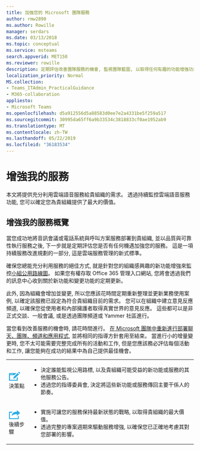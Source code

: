 ```yaml
---
title: 加強您的 Microsoft 團隊服務
author: rmw2890
ms.author: Rowille
manager: serdars
ms.date: 03/13/2018
ms.topic: conceptual
ms.service: msteams
search.appverid: MET150
ms.reviewer: rowille
description: 定期評估改善團隊服務的機會, 監視團隊藍圖, 以取得任何有趣的功能增強功能。
localization_priority: Normal
MS.collection:
- Teams_ITAdmin_PracticalGuidance
- M365-collaboration
appliesto:
- Microsoft Teams
ms.openlocfilehash: d5a912556d5a88583d0ee7e2a4331be5f259a517
ms.sourcegitcommit: 30995da65ff6a9b33534c3818833cf0ae1952ab9
ms.translationtype: MT
ms.contentlocale: zh-TW
ms.lasthandoff: 05/22/2019
ms.locfileid: "36183534"
---
```

# <a name="enhance-my-service"></a>增強我的服務

本文將提供充分利用雲端語音服務給貴組織的需求。 透過持續監控雲端語音服務功能, 您可以確定您為貴組織提供了最大的價值。

## <a name="enhance-my-service-overview"></a>增強我的服務概覽
當您成功地將音訊會議或電話系統與呼叫方案服務部署到貴組織, 並以品質與可靠性執行服務之後, 下一步就是定期評估您是否有任何機遇加強您的服務。 這是一項持續服務改進規劃的一部分, 這是雲端服務管理的新式標準。 

確保您總能充分利用服務的絕佳方式, 就是針對您的組織感興趣的新功能增強來監控[小組公用路線圖](https://products.office.com/business/office-365-roadmap?filters=microsoft%20teams)。 如果您有權存取 Office 365 管理入口網站, 您將會透過我們的訊息中心收到關於新功能和變更功能的定期更新。 

此外, 因為組織會增加並變更, 所以您應該花時間定期重新整理並更新業務使用案例, 以確定該服務已設定為符合貴組織目前的需求。  您可以在組織中建立意見反應頻道, 以確保您從使用者和內部擁護者取得真實世界的意見反應。 這些都可以是非正式交談、一般會議, 或是透過團隊頻道或 Yammer 社區進行。 

當您看到改善服務的機會時, 請花時間進行。 [在 Microsoft 團隊中重新進行部署聊天、團隊、頻道和應用程式](deploy-chat-teams-channels-microsoft-teams-landing-page.md), 並將相同的指導方針套用至結束。 當進行小的增量變更時, 您不太可能需要完整完成所有的活動和工作, 但是您應該務必評估每個活動和工作, 讓您能夠在成功的結果中為自己提供最佳機會。


<table>
<tr><td><img src="media/audio_conferencing_image7.png" alt="An icon depicting decision points"/> <br/>決策點</td><td><ul><li>決定誰能監視公用路標, 以及貴組織可能受益的新功能或服務的其他服務公告。</li><li>透過您的指導委員會, 決定將這些新功能或服務傳回主要干係人的節奏。</li></ul></td></tr>
<tr><td><img src="media/audio_conferencing_image9.png" alt="An icon depicting the next steps"/><br/>後續步驟</td><td><ul><li>實施可讓您的服務保持最新狀態的戰略, 以取得貴組織的最大價值。</li><li>透過完整的專案週期來驅動服務增強, 以確保您已正確地考慮其對您部署的影響。</li></ul></td></tr>
</table>

<!--ENDOFSECTION-->
